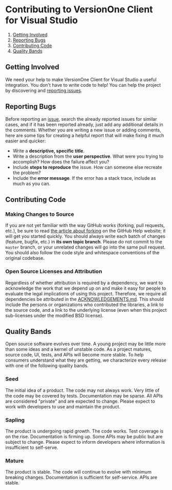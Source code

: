 # Contributing to VersionOne Client for Visual Studio

 1. [Getting Involved](#getting-involved)
 2. [Reporting Bugs](#reporting-bugs)
 3. [Contributing Code](#contributing-code)
 4. [Quality Bands](#quality-bands)

## Getting Involved

We need your help to make VersionOne Client for Visual Studio a useful integration. You don't have to write code to help! You can help the project by discovering and [reporting issues](#reporting-bugs).

## Reporting Bugs

Before reporting an [issue][issues], search the already reported issues for similar cases, and if it has been reported already, just add any additional details in the comments. Whether you are writing a new issue or adding comments, here are some tips for creating a helpful report that will make fixing it much easier and quicker:

 * Write a **descriptive, specific title**.
 * Write a description from the **user perspective**. What were you trying to accomplish? How does the failure affect you?
 * Include **steps to reproduce** the issue. How can someone else recreate the problem?
 * Include the **error message**. If the error has a stack trace, include as much as you can.

## Contributing Code

### Making Changes to Source

If you are not yet familiar with the way GitHub works (forking, pull requests, etc.), be sure to read [the article about forking](https://help.github.com/articles/fork-a-repo) on the GitHub Help website; it will get you started quickly. You should always write each batch of changes (feature, bugfix, etc.) in **its own topic branch**. Please do not commit to the `master` branch, or your unrelated changes will go into the same pull request. You should also follow the code style and whitespace conventions of the original codebase.

### Open Source Licenses and Attribution

Regardless of whether attribution is required by a dependency, we want to acknowledge the work that we depend up on and make it easy for people to evaluate the legal implications of using this project. Therefore, we require all dependencies be attributed in the [ACKNOWLEDGEMENTS.md](https://github.com/versionone/VersionOne.SDK.NET.APIClient/blob/master/ACKNOWLEDGEMENTS.md). This should include the persons or organizations who contributed the libraries, a link to the source code, and a link to the underlying license (even when this project sub-licenses under the modified BSD license).

## Quality Bands

Open source software evolves over time. A young project may be little more than some ideas and a kernel of unstable code. As a project matures, source code, UI, tests, and APIs will become more stable. To help consumers understand what they are getting, we characterize every release with one of the following quality bands.

### Seed

The initial idea of a product. The code may not always work. Very little of the code may be covered by tests. Documentation may be sparse. All APIs are considered "private" and are expected to change. Please expect to work with developers to use and maintain the product.

### Sapling

The product is undergoing rapid growth. The code works. Test coverage is on the rise. Documentation is firming up. Some APIs may be public but are subject to change. Please expect to inform developers where information is insufficient to self-serve.

### Mature

The product is stable. The code will continue to evolve with minimum breaking changes. Documentation is sufficient for self-service. APIs are stable.

[issues]: https://github.com/versionone/VersionOne.Client.VisualStudio/issues